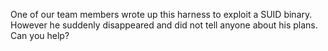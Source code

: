 One of our team members wrote up this harness to exploit a SUID binary. However he suddenly disappeared and did not tell anyone about his plans. Can you help?
